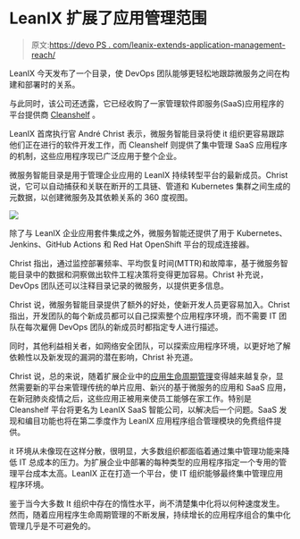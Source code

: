 # LeanIX 扩展了应用管理范围

> 原文:[https://devo PS . com/leanix-extends-application-management-reach/](https://devops.com/leanix-extends-application-management-reach/)

LeanIX 今天发布了一个目录，使 DevOps 团队能够更轻松地跟踪微服务之间在构建和部署时的关系。

与此同时，该公司还透露，它已经收购了一家管理软件即服务(SaaS)应用程序的平台提供商 [Cleanshelf](https://www.cleanshelf.com/) 。

LeanIX 首席执行官 André Christ 表示，微服务智能目录将使 it 组织更容易跟踪他们正在进行的软件开发工作，而 Cleanshelf 则提供了集中管理 SaaS 应用程序的机制，这些应用程序现已广泛应用于整个企业。

微服务智能目录是用于管理企业应用的 LeanIX 持续转型平台的最新成员。Christ 说，它可以自动捕获和关联在断开的工具链、管道和 Kubernetes 集群之间生成的元数据，以创建微服务及其依赖关系的 360 度视图。

![](../Images/5fdf886964ac2262bc18f40070a7c630.png)

除了与 LeanIX 企业应用套件集成之外，微服务智能还提供了用于 Kubernetes、Jenkins、GitHub Actions 和 Red Hat OpenShift 平台的现成连接器。

Christ 指出，通过监控部署频率、平均恢复时间(MTTR)和故障率，基于微服务智能目录中的数据和洞察做出软件工程决策将变得更加容易。Christ 补充说，DevOps 团队还可以注释目录记录的微服务，以提供更多信息。

Christ 说，微服务智能目录提供了额外的好处，使新开发人员更容易加入。Christ 指出，开发团队的每个新成员都可以自己探索整个应用程序环境，而不需要 IT 团队在每次雇佣 DevOps 团队的新成员时都指定专人进行描述。

同时，其他利益相关者，如网络安全团队，可以探索应用程序环境，以更好地了解依赖性以及新发现的漏洞的潜在影响，Christ 补充道。

Christ 说，总的来说，随着扩展企业中的[应用生命周期管理](https://devops.com/?s=application%20performance%20monitoring)变得越来越复杂，显然需要新的平台来管理传统的单片应用、新兴的基于微服务的应用和 SaaS 应用，在新冠肺炎疫情之后，这些应用正被用来使员工能够在家工作。特别是 Cleanshelf 平台将更名为 LeanIX SaaS 智能公司，以解决后一个问题。SaaS 发现和编目功能也将在第二季度作为 LeanIX 应用程序组合管理模块的免费组件提供。

it 环境从未像现在这样分散，很明显，大多数组织都面临着通过集中管理功能来降低 IT 总成本的压力。为扩展企业中部署的每种类型的应用程序指定一个专用的管理平台成本太高。LeanIX 正在打造一个平台，使 IT 组织能够最终集中管理应用程序环境。

鉴于当今大多数 It 组织中存在的惰性水平，尚不清楚集中化将以何种速度发生。然而，随着应用程序生命周期管理的不断发展，持续增长的应用程序组合的集中化管理几乎是不可避免的。